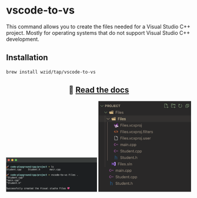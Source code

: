 # vscode-to-vs

This command allows you to create the files needed for a Visual Studio C++ project. Mostly for operating systems that do not support Visual Studio C++ development.

## **Installation**
```
brew install wzid/tap/vscode-to-vs
```

<div align="center">
  
  ## 📝 [**Read the docs**](https://wzid.dev/docs/vscode-to-vs)

</div>

<div align="left">
  <img src="images/input.png" style="width: 49%;">
  <img src="images/result.png" style="width: 50%;">
</div>
